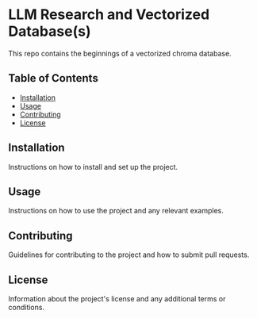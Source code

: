 # LLM Research and Vectorized Database(s)

This repo contains the beginnings of a vectorized chroma database.

## Table of Contents

- [Installation](#installation)
- [Usage](#usage)
- [Contributing](#contributing)
- [License](#license)

## Installation

Instructions on how to install and set up the project.

## Usage

Instructions on how to use the project and any relevant examples.

## Contributing

Guidelines for contributing to the project and how to submit pull requests.

## License

Information about the project's license and any additional terms or conditions.
